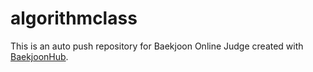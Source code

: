 # algorithmclass
This is an auto push repository for Baekjoon Online Judge created with [BaekjoonHub](https://github.com/BaekjoonHub/BaekjoonHub).

